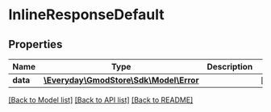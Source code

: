 # InlineResponseDefault

## Properties
Name | Type | Description | Notes
------------ | ------------- | ------------- | -------------
**data** | [**\Everyday\GmodStore\Sdk\Model\Error**](Error.md) |  | [optional] 

[[Back to Model list]](../../README.md#documentation-for-models) [[Back to API list]](../../README.md#documentation-for-api-endpoints) [[Back to README]](../../README.md)

